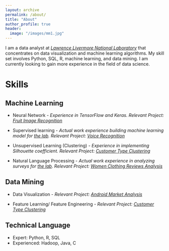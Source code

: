```yaml
---
layout: archive
permalink: /about/
title: "About"
author_profile: true
header:
  image: "/images/mm1.jpg"
---
```


I am a data analyst at *[Lawrence Livermore National Laboratory](https://en.wikipedia.org/wiki/Lawrence_Livermore_National_Laboratory)* that concentrates on data visualization and machine learning algorithms. My skill set involves Python, SQL, R, machine learning, and data mining. I am currently looking to gain more experience in the field of data science.

# Skills

## Machine Learning

 * Neural Network - *Experience in TensorFlow and Keras. Relevant Project: [Fruit Image Recognition](/fruit_image_recognition/)*

 * Supervised learning - *Actual work experience building machine learning model for [the lab](https://en.wikipedia.org/wiki/Lawrence_Livermore_National_Laboratory). Relevant Project: [Voice Recognition](/Voice_recognition/)*

 * Unsupervised Learning (Clustering) - *Experience in implementing Silhouette coefficient. Relevant Project: [Customer Type Clustering](/Customer_Type_Clustering/)*

 * Natural Language Processing - *Actual work experience in analyzing surveys for [the lab](https://en.wikipedia.org/wiki/Lawrence_Livermore_National_Laboratory). Relevant Project: [Women Clothing Reviews Analysis](/Women_Clothing_Reviews/)*

## Data Mining
 * Data Visualization - *Relevant Project: [Android Market Analysis](/Android_Market_Analysis/)*

 * Feature Learning/ Feature Engineering - *Relevant Project: [Customer Type Clustering](/Customer_Type_Clustering/)*

## Technical Language
  * Expert: Python, R, SQL
  * Experienced: Hadoop, Java, C
